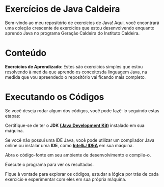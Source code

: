 # Exercícios de Java Caldeira 

Bem-vindo ao meu repositório de exercícios de Java! Aqui, você encontrará uma coleção crescente de exercícios que estou desenvolvendo enquanto aprendo Java no programa Geração Caldeira do Instituto Caldeira.

# Conteúdo 

**Exercícios de Aprendizado**: Estes são exercícios simples que estou resolvendo à medida que aprendo os conceitosda linguagem Java, na medida que vou apreendedo o repositório vai ficando mais completo.
# Executando os Códigos
Se você deseja rodar algum dos códigos, você pode fazê-lo seguindo estas etapas:

Certifique-se de ter o **JDK** [**(Java Development Kit)**](https://www.oracle.com/java/technologies/downloads/) instalado em sua máquina.

Se você não possui uma IDE Java, você pode utilizar um compilador Java online ou instalar uma **IDE**, como [**IntelliJ IDEA**](https://www.jetbrains.com/idea/) em sua máquina.

Abra o código-fonte em seu ambiente de desenvolvimento e compile-o.

Execute o programa para ver os resultados.

Fique à vontade para explorar os códigos, estudar a lógica por trás de cada exercício e experimentar com eles em sua própria máquina.

